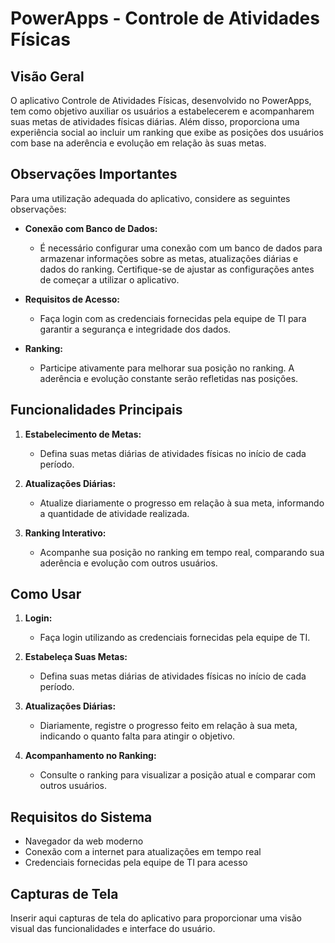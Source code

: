 # PowerApps - Controle de Atividades Físicas

## Visão Geral

O aplicativo Controle de Atividades Físicas, desenvolvido no PowerApps, tem como objetivo auxiliar os usuários a estabelecerem e acompanharem suas metas de atividades físicas diárias. Além disso, proporciona uma experiência social ao incluir um ranking que exibe as posições dos usuários com base na aderência e evolução em relação às suas metas.

## Observações Importantes

Para uma utilização adequada do aplicativo, considere as seguintes observações:

- **Conexão com Banco de Dados:**
  - É necessário configurar uma conexão com um banco de dados para armazenar informações sobre as metas, atualizações diárias e dados do ranking. Certifique-se de ajustar as configurações antes de começar a utilizar o aplicativo.

- **Requisitos de Acesso:**
  - Faça login com as credenciais fornecidas pela equipe de TI para garantir a segurança e integridade dos dados.

- **Ranking:**
  - Participe ativamente para melhorar sua posição no ranking. A aderência e evolução constante serão refletidas nas posições.

## Funcionalidades Principais

1. **Estabelecimento de Metas:**
   - Defina suas metas diárias de atividades físicas no início de cada período.

2. **Atualizações Diárias:**
   - Atualize diariamente o progresso em relação à sua meta, informando a quantidade de atividade realizada.

3. **Ranking Interativo:**
   - Acompanhe sua posição no ranking em tempo real, comparando sua aderência e evolução com outros usuários.

## Como Usar

1. **Login:**
   - Faça login utilizando as credenciais fornecidas pela equipe de TI.

2. **Estabeleça Suas Metas:**
   - Defina suas metas diárias de atividades físicas no início de cada período.

3. **Atualizações Diárias:**
   - Diariamente, registre o progresso feito em relação à sua meta, indicando o quanto falta para atingir o objetivo.

4. **Acompanhamento no Ranking:**
   - Consulte o ranking para visualizar a posição atual e comparar com outros usuários.

## Requisitos do Sistema

- Navegador da web moderno
- Conexão com a internet para atualizações em tempo real
- Credenciais fornecidas pela equipe de TI para acesso

## Capturas de Tela

Inserir aqui capturas de tela do aplicativo para proporcionar uma visão visual das funcionalidades e interface do usuário.
 
